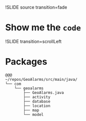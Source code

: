 !SLIDE source transition=fade 

# Show me the `code` #

!SLIDE transition=scrollLeft

# Packages #

	@@@ 
    ~/repos/GeoAlarms/src/main/java/
    └── com
        └── geoalarms
            ├── GeoAlarms.java
            ├── activity
            ├── database
            ├── location
            ├── map
            └── model
